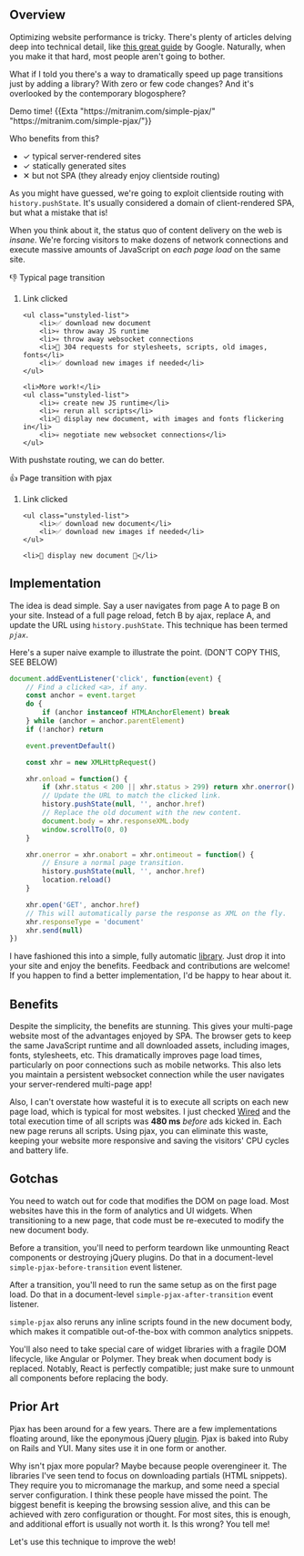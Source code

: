 ## Overview

Optimizing website performance is tricky. There's plenty of articles delving deep into technical detail, like [this great guide](https://developers.google.com/web/fundamentals/performance/critical-rendering-path/analyzing-crp?hl=en) by Google. Naturally, when you make it that hard, most people aren't going to bother.

What if I told you there's a way to dramatically speed up page transitions just by adding a library? With zero or few code changes? And it's overlooked by the contemporary blogosphere?

<p class="size-large">
    <span>Demo time!</span>
    {{Exta "https://mitranim.com/simple-pjax/" "https://mitranim.com/simple-pjax/"}}
</p>

Who benefits from this?

<ul class="unstyled-list">
    <li><span class="fg-blue">✓</span> typical server-rendered sites</li>
    <li><span class="fg-blue">✓</span> statically generated sites</li>
    <li><span class="fg-red">✕</span> but not SPA (they already enjoy clientside routing)</li>
</ul>

As you might have guessed, we're going to exploit clientside routing with `history.pushState`. It's usually considered a domain of client-rendered SPA, but what a mistake that is!

When you think about it, the status quo of content delivery on the web is _insane_. We're forcing visitors to make dozens of network connections and execute massive amounts of JavaScript on _each page load_ on the same site.

<p class="size-large">👎 Typical page transition</p>

<ol>
    <li>Link clicked</li>

    <ul class="unstyled-list">
        <li>✅ download new document
        <li>💀 throw away JS runtime
        <li>💀 throw away websocket connections
        <li>💩 304 requests for stylesheets, scripts, old images, fonts</li>
        <li>✅ download new images if needed</li>
    </ul>

    <li>More work!</li>
    <ul class="unstyled-list">
        <li>💀 create new JS runtime</li>
        <li>💀 rerun all scripts</li>
        <li>🎂 display new document, with images and fonts flickering in</li>
        <li>💀 negotiate new websocket connections</li>
    </ul>
</ol>

With pushstate routing, we can do better.

<p class="size-large">👍 Page transition with pjax</p>

<ol>
    <li>Link clicked</li>

    <ul class="unstyled-list">
        <li>✅ download new document</li>
        <li>✅ download new images if needed</li>
    </ul>

    <li>🎂 display new document 🎉</li>
</ol>

## Implementation

The idea is dead simple. Say a user navigates from page A to page B on your site. Instead of a full page reload, fetch B by ajax, replace A, and update the URL using `history.pushState`. This technique has been termed _`pjax`_.

Here's a super naive example to illustrate the point. (DON'T COPY THIS, SEE BELOW)

```js
document.addEventListener('click', function(event) {
    // Find a clicked <a>, if any.
    const anchor = event.target
    do {
        if (anchor instanceof HTMLAnchorElement) break
    } while (anchor = anchor.parentElement)
    if (!anchor) return

    event.preventDefault()

    const xhr = new XMLHttpRequest()

    xhr.onload = function() {
        if (xhr.status < 200 || xhr.status > 299) return xhr.onerror()
        // Update the URL to match the clicked link.
        history.pushState(null, '', anchor.href)
        // Replace the old document with the new content.
        document.body = xhr.responseXML.body
        window.scrollTo(0, 0)
    }

    xhr.onerror = xhr.onabort = xhr.ontimeout = function() {
        // Ensure a normal page transition.
        history.pushState(null, '', anchor.href)
        location.reload()
    }

    xhr.open('GET', anchor.href)
    // This will automatically parse the response as XML on the fly.
    xhr.responseType = 'document'
    xhr.send(null)
})
```

I have fashioned this into a simple, fully automatic [library](https://github.com/mitranim/simple-pjax). Just drop it into your site and enjoy the benefits. Feedback and contributions are welcome! If you happen to find a better implementation, I'd be happy to hear about it.

## Benefits

Despite the simplicity, the benefits are stunning. This gives your multi-page website most of the advantages enjoyed by SPA. The browser gets to keep the same JavaScript runtime and all downloaded assets, including images, fonts, stylesheets, etc. This dramatically improves page load times, particularly on poor connections such as mobile networks. This also lets you maintain a persistent websocket connection while the user navigates your server-rendered multi-page app!

Also, I can't overstate how wasteful it is to execute all scripts on each new page load, which is typical for most websites. I just checked [Wired](https://wired.com) and the total execution time of all scripts was **480 ms** _before_ ads kicked in. Each new page reruns all scripts. Using pjax, you can eliminate this waste, keeping your website more responsive and saving the visitors' CPU cycles and battery life.

## Gotchas

You need to watch out for code that modifies the DOM on page load. Most websites have this in the form of analytics and UI widgets. When transitioning to a new page, that code must be re-executed to modify the new document body.

Before a transition, you'll need to perform teardown like unmounting React components or destroying jQuery plugins. Do that in a document-level `simple-pjax-before-transition` event listener.

After a transition, you'll need to run the same setup as on the first page load. Do that in a document-level `simple-pjax-after-transition` event listener.

`simple-pjax` also reruns any inline scripts found in the new document body, which makes it compatible out-of-the-box with common analytics snippets.

You'll also need to take special care of widget libraries with a fragile DOM lifecycle, like Angular or Polymer. They break when document body is replaced. Notably, React is perfectly compatible; just make sure to unmount all components before replacing the body.

## Prior Art

Pjax has been around for a few years. There are a few implementations floating around, like the eponymous jQuery [plugin](https://github.com/defunkt/jquery-pjax). Pjax is baked into Ruby on Rails and YUI. Many sites use it in one form or another.

Why isn't pjax more popular? Maybe because people overengineer it. The libraries I've seen tend to focus on downloading partials (HTML snippets). They require you to micromanage the markup, and some need a special server configuration. I think these people have missed the point. The biggest benefit is keeping the browsing session alive, and this can be achieved with zero configuration or thought. For most sites, this is enough, and additional effort is usually not worth it. Is this wrong? You tell me!

Let's use this technique to improve the web!
